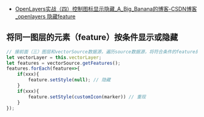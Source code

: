 - [OpenLayers实战（四）控制图标显示隐藏_A_Big_Banana的博客-CSDN博客_openlayers 隐藏feature](https://blog.csdn.net/qq_43766999/article/details/120344779)

## 将同一图层的元素（feature）按条件显示或隐藏

```javascript
// 接前面（三）图层和vectorSource数据源，遍历source数据源，将符合条件的feature的style置空或者重新设置样式
let vectorLayer = this.vectorLayer;
let features = vectorSource.getFeatures();
features.forEach(feature=>{
    if(xxx){
        feature.setStyle(null); // 隐藏
    }
    if(xxx){
        feature.setStyle(customIcon(marker)) // 重现
    }
});
```